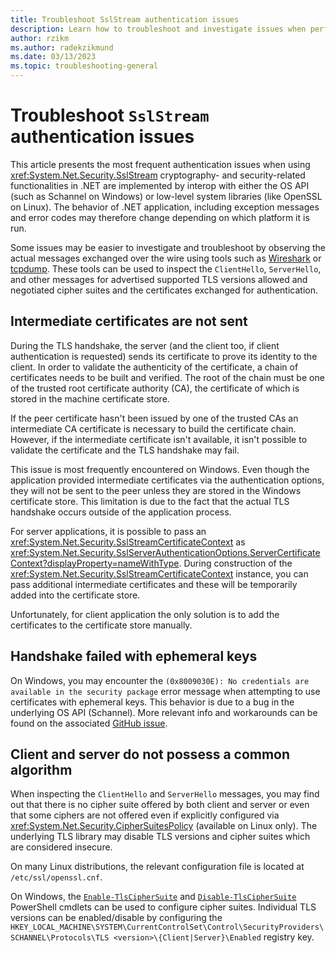 ```yaml
---
title: Troubleshoot SslStream authentication issues
description: Learn how to troubleshoot and investigate issues when performing authentication with SslStream in .NET.
author: rzikm
ms.author: radekzikmund
ms.date: 03/13/2023
ms.topic: troubleshooting-general
---
```


# Troubleshoot `SslStream` authentication issues

This article presents the most frequent authentication issues when using <xref:System.Net.Security.SslStream> cryptography- and security-related functionalities in .NET are implemented by interop with either the OS API (such as Schannel on Windows) or low-level system libraries (like OpenSSL on Linux). The behavior of .NET application, including exception messages and error codes may therefore change depending on which platform it is run.

Some issues may be easier to investigate and troubleshoot by observing the actual messages exchanged over the wire using tools such as [Wireshark](https://www.wireshark.org) or [tcpdump](https://www.tcpdump.org). These tools can be used to inspect the `ClientHello`, `ServerHello`, and other messages for advertised supported TLS versions allowed and negotiated cipher suites and the certificates exchanged for authentication.

## Intermediate certificates are not sent

During the TLS handshake, the server (and the client too, if client authentication is requested) sends its certificate to prove its identity to the client. In order to validate the authenticity of the certificate, a chain of certificates needs to be built and verified. The root of the chain must be one of the trusted root certificate authority (CA), the certificate of which is stored in the machine certificate store.

If the peer certificate hasn't been issued by one of the trusted CAs an intermediate CA certificate is necessary to build the certificate chain. However, if the intermediate certificate isn't available, it isn't possible to validate the certificate and the TLS handshake may fail.

This issue is most frequently encountered on Windows. Even though the application provided intermediate certificates via the authentication options, they will not be sent to the peer unless they are stored in the Windows certificate store. This limitation is due to the fact that the actual TLS handshake occurs outside of the application process.

For server applications, it is possible to pass an <xref:System.Net.Security.SslStreamCertificateContext> as <xref:System.Net.Security.SslServerAuthenticationOptions.ServerCertificateContext?displayProperty=nameWithType>. During construction of the <xref:System.Net.Security.SslStreamCertificateContext> instance, you can pass additional intermediate certificates and these will be temporarily added into the certificate store.

Unfortunately, for client application the only solution is to add the certificates to the certificate store manually.

## Handshake failed with ephemeral keys

On Windows, you may encounter the `(0x8009030E): No credentials are available in the security package` error message when attempting to use certificates with ephemeral keys. This behavior is due to a bug in the underlying OS API (Schannel). More relevant info and workarounds can be found on the associated [GitHub issue](https://github.com/dotnet/runtime/issues/23749).

## Client and server do not possess a common algorithm

When inspecting the `ClientHello` and `ServerHello` messages, you may find out that there is no cipher suite offered by both client and server or even that some ciphers are not offered even if explicitly configured via <xref:System.Net.Security.CipherSuitesPolicy> (available on Linux only). The underlying TLS library may disable TLS versions and cipher suites which are considered insecure.

On many Linux distributions, the relevant configuration file is located at `/etc/ssl/openssl.cnf`.

On Windows, the [`Enable-TlsCipherSuite`](/powershell/module/tls/enable-tlsciphersuite) and [`Disable-TlsCipherSuite`](/powershell/module/tls/disable-tlsciphersuite) PowerShell cmdlets can be used to configure cipher suites. Individual TLS versions can be enabled/disable by configuring the `HKEY_LOCAL_MACHINE\SYSTEM\CurrentControlSet\Control\SecurityProviders\SCHANNEL\Protocols\TLS <version>\{Client|Server}\Enabled` registry key.
